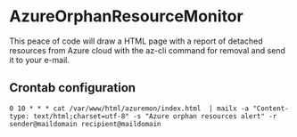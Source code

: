 # AzureOrphanResourceMonitor

This peace of code will draw a HTML page with a report of detached resources from Azure cloud with the az-cli command for removal and send it to your e-mail.


## Crontab configuration

```
0 10 * * * cat /var/www/html/azuremon/index.html  | mailx -a "Content-type: text/html;charset=utf-8" -s "Azure orphan resources alert" -r sender@maildomain recipient@maildomain
```
